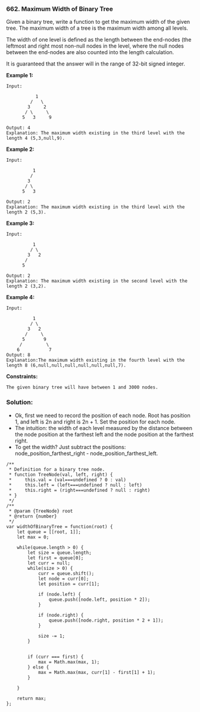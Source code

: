 ### 662. Maximum Width of Binary Tree

Given a binary tree, write a function to get the maximum width of the given tree. The maximum width of a tree is the maximum width among all levels.

The width of one level is defined as the length between the end-nodes (the leftmost and right most non-null nodes in the level, where the null nodes between the end-nodes are also counted into the length calculation.

It is guaranteed that the answer will in the range of 32-bit signed integer.

**Example 1:**
```
Input: 

           1
         /   \
        3     2
       / \     \  
      5   3     9 

Output: 4
Explanation: The maximum width existing in the third level with the length 4 (5,3,null,9).
```

**Example 2:**
```
Input: 

          1
         /  
        3    
       / \       
      5   3     

Output: 2
Explanation: The maximum width existing in the third level with the length 2 (5,3).
```

**Example 3:**
```
Input: 

          1
         / \
        3   2 
       /        
      5      

Output: 2
Explanation: The maximum width existing in the second level with the length 2 (3,2).
```

**Example 4:**
```
Input: 

          1
         / \
        3   2
       /     \  
      5       9 
     /         \
    6           7
Output: 8
Explanation:The maximum width existing in the fourth level with the length 8 (6,null,null,null,null,null,null,7).
``` 

**Constraints:**
```
The given binary tree will have between 1 and 3000 nodes.
```

### Solution:
- Ok, first we need to record the position of each node. Root has position 1, and left is 2n and right is 2n + 1. Set the position for each node.
- The intuition: the width of each level measured by the distance between the node position at the farthest left and the node position at the farthest right.
- To get the width? Just subtract the positions: node_position_farthest_right - node_position_farthest_left.

```
/**
 * Definition for a binary tree node.
 * function TreeNode(val, left, right) {
 *     this.val = (val===undefined ? 0 : val)
 *     this.left = (left===undefined ? null : left)
 *     this.right = (right===undefined ? null : right)
 * }
 */
/**
 * @param {TreeNode} root
 * @return {number}
 */
var widthOfBinaryTree = function(root) {
    let queue = [[root, 1]];
    let max = 0;
    
    while(queue.length > 0) {
        let size = queue.length;
        let first = queue[0];
        let curr = null;
        while(size > 0) {
            curr = queue.shift();
            let node = curr[0];
            let position = curr[1];
            
            if (node.left) {
                queue.push([node.left, position * 2]);
            }
            
            if (node.right) {
                queue.push([node.right, position * 2 + 1]);
            }
            
            size -= 1;
        }
        

        if (curr === first) {
            max = Math.max(max, 1);
        } else {
            max = Math.max(max, curr[1] - first[1] + 1);    
        }
        
    }
    
    return max;
};
```

